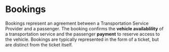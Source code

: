 # Bookings

Bookings represent an agreement between a Transportation Service Provider and a passenger. The booking confirms the **vehicle availablility** of a transportation service and the passenger **payment** to reserve access to the vehicle. Bookings are typically represented in the form of a ticket, but are distinct from the ticket itself.

